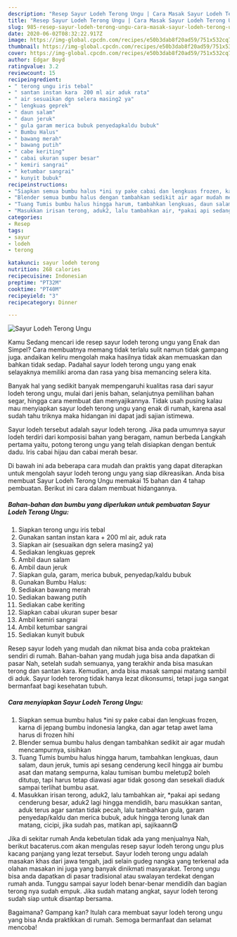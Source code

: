 ```yaml
---
description: "Resep Sayur Lodeh Terong Ungu | Cara Masak Sayur Lodeh Terong Ungu Yang Menggugah Selera"
title: "Resep Sayur Lodeh Terong Ungu | Cara Masak Sayur Lodeh Terong Ungu Yang Menggugah Selera"
slug: 985-resep-sayur-lodeh-terong-ungu-cara-masak-sayur-lodeh-terong-ungu-yang-menggugah-selera
date: 2020-06-02T08:32:22.917Z
image: https://img-global.cpcdn.com/recipes/e50b3dab8f20ad59/751x532cq70/sayur-lodeh-terong-ungu-foto-resep-utama.jpg
thumbnail: https://img-global.cpcdn.com/recipes/e50b3dab8f20ad59/751x532cq70/sayur-lodeh-terong-ungu-foto-resep-utama.jpg
cover: https://img-global.cpcdn.com/recipes/e50b3dab8f20ad59/751x532cq70/sayur-lodeh-terong-ungu-foto-resep-utama.jpg
author: Edgar Boyd
ratingvalue: 3.2
reviewcount: 15
recipeingredient:
- " terong ungu iris tebal"
- " santan instan kara  200 ml air aduk rata"
- " air sesuaikan dgn selera masing2 ya"
- " lengkuas geprek"
- " daun salam"
- " daun jeruk"
- " gula garam merica bubuk penyedapkaldu bubuk"
- " Bumbu Halus"
- " bawang merah"
- " bawang putih"
- " cabe keriting"
- " cabai ukuran super besar"
- " kemiri sangrai"
- " ketumbar sangrai"
- " kunyit bubuk"
recipeinstructions:
- "Siapkan semua bumbu halus *ini sy pake cabai dan lengkuas frozen, karna di jepang bumbu indonesia langka, dan agar tetap awet lama harus di frozen hihi"
- "Blender semua bumbu halus dengan tambahkan sedikit air agar mudah mencampurnya, sisihkan"
- "Tuang Tumis bumbu halus hingga harum, tambahkan lengkuas, daun salam, daun jeruk, tumis api sesang cenderung kecil hingga air bumbu asat dan matang sempurna, kalau tumisan bumbu meletup2 boleh ditutup, tapi harus tetap diawasi agar tidak gosong dan sesekali diaduk sampai terlihat bumbu asat."
- "Masukkan irisan terong, aduk2, lalu tambahkan air, *pakai api sedang cenderung besar, aduk2 lagi hingga mendidih, baru masukkan santan, aduk terus agar santan tidak pecah, lalu tambahkan gula, garam penyedap/kaldu dan merica bubuk, aduk hingga terong lunak dan matang, cicipi, jika sudah pas, matikan api, sajikaann😋"
categories:
- Resep
tags:
- sayur
- lodeh
- terong

katakunci: sayur lodeh terong 
nutrition: 268 calories
recipecuisine: Indonesian
preptime: "PT32M"
cooktime: "PT40M"
recipeyield: "3"
recipecategory: Dinner

---
```



![Sayur Lodeh Terong Ungu](https://img-global.cpcdn.com/recipes/e50b3dab8f20ad59/751x532cq70/sayur-lodeh-terong-ungu-foto-resep-utama.jpg)

Kamu Sedang mencari ide resep sayur lodeh terong ungu yang Enak dan Simpel? Cara membuatnya memang tidak terlalu sulit namun tidak gampang juga. andaikan keliru mengolah maka hasilnya tidak akan memuaskan dan bahkan tidak sedap. Padahal sayur lodeh terong ungu yang enak selayaknya memiliki aroma dan rasa yang bisa memancing selera kita.

Banyak hal yang sedikit banyak mempengaruhi kualitas rasa dari sayur lodeh terong ungu, mulai dari jenis bahan, selanjutnya pemilihan bahan segar, hingga cara membuat dan menyajikannya. Tidak usah pusing kalau mau menyiapkan sayur lodeh terong ungu yang enak di rumah, karena asal sudah tahu triknya maka hidangan ini dapat jadi sajian istimewa.

Sayur lodeh tersebut adalah sayur lodeh terong. Jika pada umumnya sayur lodeh terdiri dari komposisi bahan yang beragam, namun berbeda Langkah pertama yaitu, potong terong ungu yang telah disiapkan dengan bentuk dadu. Iris cabai hijau dan cabai merah besar.


Di bawah ini ada beberapa cara mudah dan praktis yang dapat diterapkan untuk mengolah sayur lodeh terong ungu yang siap dikreasikan. Anda bisa membuat Sayur Lodeh Terong Ungu memakai 15 bahan dan 4 tahap pembuatan. Berikut ini cara dalam membuat hidangannya.

<!--inarticleads1-->

##### Bahan-bahan dan bumbu yang diperlukan untuk pembuatan Sayur Lodeh Terong Ungu:

1. Siapkan  terong ungu iris tebal
1. Gunakan  santan instan kara + 200 ml air, aduk rata
1. Siapkan  air (sesuaikan dgn selera masing2 ya)
1. Sediakan  lengkuas geprek
1. Ambil  daun salam
1. Ambil  daun jeruk
1. Siapkan  gula, garam, merica bubuk, penyedap/kaldu bubuk
1. Gunakan  Bumbu Halus:
1. Sediakan  bawang merah
1. Sediakan  bawang putih
1. Sediakan  cabe keriting
1. Siapkan  cabai ukuran super besar
1. Ambil  kemiri sangrai
1. Ambil  ketumbar sangrai
1. Sediakan  kunyit bubuk


Resep sayur lodeh yang mudah dan nikmat bisa anda coba praktekan sendiri di rumah. Bahan-bahan yang mudah juga bisa anda dapatkan di pasar Nah, setelah sudah semuanya, yang terakhir anda bisa masukan terong dan santan kara. Kemudian, anda bisa masak sampai matang sambil di aduk. Sayur lodeh terong tidak hanya lezat dikonsumsi, tetapi juga sangat bermanfaat bagi kesehatan tubuh. 

<!--inarticleads2-->

##### Cara menyiapkan Sayur Lodeh Terong Ungu:

1. Siapkan semua bumbu halus *ini sy pake cabai dan lengkuas frozen, karna di jepang bumbu indonesia langka, dan agar tetap awet lama harus di frozen hihi
1. Blender semua bumbu halus dengan tambahkan sedikit air agar mudah mencampurnya, sisihkan
1. Tuang Tumis bumbu halus hingga harum, tambahkan lengkuas, daun salam, daun jeruk, tumis api sesang cenderung kecil hingga air bumbu asat dan matang sempurna, kalau tumisan bumbu meletup2 boleh ditutup, tapi harus tetap diawasi agar tidak gosong dan sesekali diaduk sampai terlihat bumbu asat.
1. Masukkan irisan terong, aduk2, lalu tambahkan air, *pakai api sedang cenderung besar, aduk2 lagi hingga mendidih, baru masukkan santan, aduk terus agar santan tidak pecah, lalu tambahkan gula, garam penyedap/kaldu dan merica bubuk, aduk hingga terong lunak dan matang, cicipi, jika sudah pas, matikan api, sajikaann😋


Jika di sekitar rumah Anda kebetulan tidak ada yang menjualnya Nah, berikut bacaterus.com akan mengulas resep sayur lodeh terong ungu plus kacang panjang yang lezat tersebut. Sayur lodeh terong ungu adalah masakan khas dari jawa tengah, jadi selain gudeg nangka yang terkenal ada olahan masakan ini juga yang banyak dinikmati masyarakat. Terong ungu bisa anda dapatkan di pasar tradisional atau swalayan terdekat dengan rumah anda. Tunggu sampai sayur lodeh benar-benar mendidih dan bagian terong nya sudah empuk. Jika sudah matang angkat, sayur lodeh terong sudah siap untuk disantap bersama. 

Bagaimana? Gampang kan? Itulah cara membuat sayur lodeh terong ungu yang bisa Anda praktikkan di rumah. Semoga bermanfaat dan selamat mencoba!
